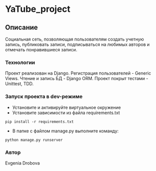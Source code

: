 # YaTube_project
## Описание 
Социальная сеть, позволяющая пользователям создать учетную запись, публиковать записи, подписываться на любимых авторов и отмечать понравившиеся записи.
### Технологии
Проект реализован на Django. Регистрация пользователей - Generic Views. Чтение и запись БД - Django ORM. Проект покрыт тестами - Unittest, TDD. 
### Запуск проекта в dev-режиме
- Установите и активируйте виртуальное окружение
- Установите зависимости из файла requirements.txt
```
pip install -r requirements.txt
``` 
- В папке с файлом manage.py выполните команду:
```
python manage.py runserver
```
### Автор
Evgenia Drobova

